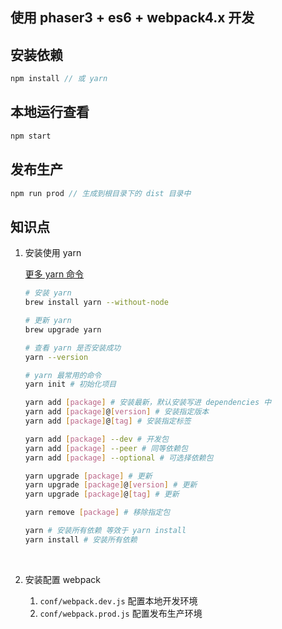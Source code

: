## 使用 phaser3 + es6 + webpack4.x 开发



## 安装依赖

```javascript
npm install // 或 yarn
```



## 本地运行查看

```javascript
npm start
```



## 发布生产

```javascript
npm run prod // 生成到根目录下的 dist 目录中
```



## 知识点

1. 安装使用 yarn

   [更多 yarn 命令](https://yarnpkg.com/)

   ```bash
   # 安装 yarn
   brew install yarn --without-node

   # 更新 yarn
   brew upgrade yarn

   # 查看 yarn 是否安装成功
   yarn --version

   # yarn 最常用的命令
   yarn init # 初始化项目

   yarn add [package] # 安装最新，默认安装写进 dependencies 中
   yarn add [package]@[version] # 安装指定版本
   yarn add [package]@[tag] # 安装指定标签

   yarn add [package] --dev # 开发包
   yarn add [package] --peer # 同等依赖包
   yarn add [package] --optional # 可选择依赖包

   yarn upgrade [package] # 更新
   yarn upgrade [package]@[version] # 更新
   yarn upgrade [package]@[tag] # 更新

   yarn remove [package] # 移除指定包

   yarn # 安装所有依赖 等效于 yarn install
   yarn install # 安装所有依赖
   ```

   ​

2. 安装配置 webpack

   1. `conf/webpack.dev.js` 配置本地开发环境
   2. `conf/webpack.prod.js` 配置发布生产环境

   ​